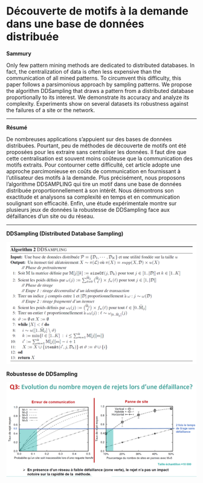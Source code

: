 # Découverte de motifs à la demande dans une base de données distribuée

**Sammury**

Only few pattern mining methods are dedicated to distributed databases. In fact, the centralization of data is often less expensive than the communication of all mined patterns. To circumvent this difficulty, this paper follows a parsimonious approach by sampling patterns. We propose the algorithm DDSampling that draws a pattern from a distributed database proportionally to its interest. We demonstrate its accuracy and analyze its complexity. Experiments show on several datasets its robustness against the failures of a site or the network.
****************************************************************************************

**Résumé**

De nombreuses applications s’appuient sur des bases de données distribuées. Pourtant, peu de méthodes de découverte de motifs ont été proposées pour les extraire sans centraliser les données. Il faut dire que cette centralisation est souvent moins coûteuse que la communication des motifs extraits. Pour contourner cette difficulté, cet article adopte une approche parcimonieuse en coûts de communication en fournissant à l’utilisateur des motifs à la demande. Plus précisément, nous proposons l’algorithme DDSAMPLING qui tire un motif dans une base de données distribuée proportionnellement à son intérêt. Nous démontrons son exactitude et analysons sa complexité en temps et en communication soulignant son efficacité. Enfin, une étude expérimentale montre sur plusieurs jeux de données la robustesse de DDSampling face aux défaillances d’un site ou du réseau.
****************************************************************************************


**DDSampling (Distributed Database Sampling)**

![Alt text](https://github.com/DDSampling/DDSampling/blob/master/Dataset%20no%20splited/DDSampling.PNG?raw=true "Title")

**Robustesse de DDSampling**

![Alt text](https://github.com/DDSampling/DDSampling/blob/master/Dataset%20no%20splited/TRejet1.PNG?raw=true "Title")
